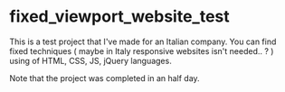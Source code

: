 # fixed_viewport_website_test

This is a test project that I've made for an Italian company.
You can find fixed techniques ( maybe in Italy responsive websites isn't needed.. ? ) using of HTML, CSS, JS, jQuery languages.

Note that the project was completed in an half day.
